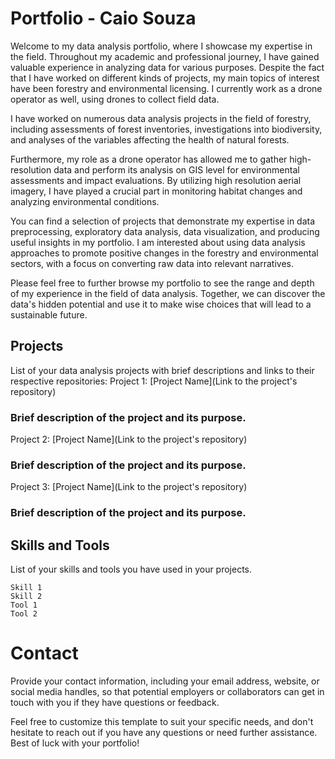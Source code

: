 # Portfolio - Caio Souza

Welcome to my data analysis portfolio, where I showcase my expertise in the field. Throughout my academic and professional journey, I have gained valuable experience in analyzing data for various purposes. Despite the fact that I have worked on different kinds of projects, my main topics of interest have been forestry and environmental licensing. I currently work as a drone operator as well, using drones to collect field data.

I have worked on numerous data analysis projects in the field of forestry, including assessments of forest inventories, investigations into biodiversity, and analyses of the variables affecting the health of natural forests.

Furthermore, my role as a drone operator has allowed me to gather high-resolution data and perform its analysis on GIS level for environmental assessments and impact evaluations. By utilizing high resolution aerial imagery, I have played a crucial part in monitoring habitat changes and analyzing environmental conditions.

You can find a selection of projects that demonstrate my expertise in data preprocessing, exploratory data analysis, data visualization, and producing useful insights in my portfolio. I am interested about using data analysis approaches to promote positive changes in the forestry and environmental sectors, with a focus on converting raw data into relevant narratives.

Please feel free to further browse my portfolio to see the range and depth of my experience in the field of data analysis. Together, we can discover the data's hidden potential and use it to make wise choices that will lead to a sustainable future.


## Projects

List of your data analysis projects with brief descriptions and links to their respective repositories:
Project 1: [Project Name](Link to the project's repository)

### Brief description of the project and its purpose.
Project 2: [Project Name](Link to the project's repository)

### Brief description of the project and its purpose.
Project 3: [Project Name](Link to the project's repository)

### Brief description of the project and its purpose.

## Skills and Tools

List of your skills and tools you have used in your projects.

    Skill 1
    Skill 2
    Tool 1
    Tool 2

# Contact

Provide your contact information, including your email address, website, or social media handles, so that potential employers or collaborators can get in touch with you if they have questions or feedback.

Feel free to customize this template to suit your specific needs, and don't hesitate to reach out if you have any questions or need further assistance. Best of luck with your portfolio!
